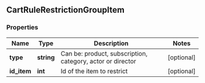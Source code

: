## CartRuleRestrictionGroupItem

### Properties
Name | Type | Description | Notes
------------ | ------------- | ------------- | -------------
**type** | **string** | Can be: product, subscription, category, actor or director | [optional] 
**id_item** | **int** | Id of the item to restrict | [optional] 


